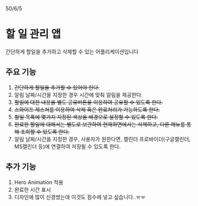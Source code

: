 50/6/5

# 할 일 관리 앱

간단하게 할일을 추가하고 삭제할 수 있는 어플리케이션입니다  


## 주요 기능

1. ~~간단하게 할일을 추가할 수 있어야 한다.~~
2. 알림 날짜/시간을 지정한 경우 시간에 맞춰 알림을 제공한다.
3. ~~할일에 대한 내용을 별도 공유버튼을 이용하여 공유할 수 있도록 한다.~~
4. ~~스와이프 제스처를 이용하여 삭제 혹은 완료처리가 가능하도록 한다.~~
5. ~~할일 목록에 몇가지 지정된 색상을 배경으로 설정할 수 있도록 한다.~~
6. ~~완료한 할일에 대해서는 별도로 보관하여 현재화면에서는 삭제하고, 다른 메뉴를 통해 조회할 수 있도록 한다.~~
7. 알림 날짜/시간을 지정한 경우, 사용자가 원한다면, 캘린더 프로바이더(구글캘린더, MS캘린더 등)에 연결하여 저장될 수 있도록 한다.

## 추가 기능

1. Hero Animation 적용
2. 완료한 시간 표시
3. 디자인에 많이 신경썼는데 이것도 점수에 넣고 싶습니다..ㅠㅠ